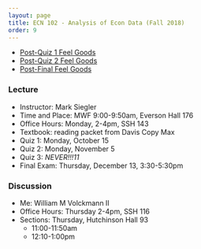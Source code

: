 ```yaml
---
layout: page
title: ECN 102 - Analysis of Econ Data (Fall 2018)
order: 9
---
```


* [Post-Quiz 1 Feel Goods](https://youtu.be/_reps5BBHTs)
* [Post-Quiz 2 Feel Goods](https://youtu.be/zvEWFjWfqiU)
* [Post-Final Feel Goods](https://youtu.be/6zbsUtQL4nY)


### Lecture
* Instructor: Mark Siegler
* Time and Place: MWF 9:00-9:50am, Everson Hall 176
* Office Hours: Monday, 2-4pm, SSH 143
* Textbook: reading packet from Davis Copy Max
* Quiz 1: Monday, October 15
* Quiz 2: Monday, November 5
* Quiz 3: *NEVER!!!11*
* Final Exam: Thursday, December 13, 3:30-5:30pm


### Discussion
* Me: William M Volckmann II
* Office Hours: Thursday 2-4pm, SSH 116
* Sections: Thursday, Hutchinson Hall 93
  * 11:00-11:50am
  * 12:10-1:00pm
